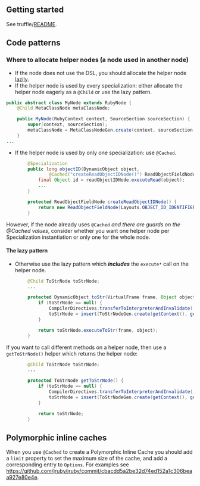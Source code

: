 ## Getting started

See truffle/[README](https://github.com/jruby/jruby/tree/master/truffle).

## Code patterns

### Where to allocate helper nodes (a node used in another node)

* If the node does not use the DSL, you should allocate the helper node [lazily](#the-lazy-pattern).
* If the helper node is used by every specialization: either allocate the helper node eagerly as a `@Child` or use the lazy pattern.
```java
public abstract class MyNode extends RubyNode {
    @Child MetaClassNode metaClassNode;

    public MyNode(RubyContext context, SourceSection sourceSection) {
        super(context, sourceSection);
        metaClassNode = MetaClassNodeGen.create(context, sourceSection, null);
    }
...
```
* If the helper node is used by only one specialization: use `@Cached`.
```java
        @Specialization
        public long objectID(DynamicObject object,
                @Cached("createReadObjectIDNode()") ReadObjectFieldNode readObjectIDNode) {
            final Object id = readObjectIDNode.executeRead(object);
            ...
        }

        protected ReadObjectFieldNode createReadObjectIDNode() {
            return new ReadObjectFieldNode(Layouts.OBJECT_ID_IDENTIFIER);
        }
```
However, if the node already uses `@Cached` *and there are guards on the @Cached values*,
consider whether you want one helper node per Specialization instantiation or only one for the whole node.

#### The lazy pattern

* Otherwise use the lazy pattern which __*includes*__ the `execute*` call on the helper node.
```java
        @Child ToStrNode toStrNode;
        ...

        protected DynamicObject toStr(VirtualFrame frame, Object object) {
            if (toStrNode == null) {
                CompilerDirectives.transferToInterpreterAndInvalidate();
                toStrNode = insert(ToStrNodeGen.create(getContext(), getSourceSection(), null));
            }

            return toStrNode.executeToStr(frame, object);
        }
```

If you want to call different methods on a helper node, then use a `getToStrNode()` helper which returns the helper node:
```java
        @Child ToStrNode toStrNode;
        ...

        protected ToStrNode getToStrNode() {
            if (toStrNode == null) {
                CompilerDirectives.transferToInterpreterAndInvalidate();
                toStrNode = insert(ToStrNodeGen.create(getContext(), getSourceSection(), null));
            }

            return toStrNode;
        }
```

## Polymorphic inline caches

When you use `@Cached` to create a Polymorphic Inline Cache you should add a `limit` property to set the maximum size of the cache, and add a corresponding entry to `Options`. For examples see https://github.com/jruby/jruby/commit/cbacdd5a2be32d74ed152a1c306beaa927e80e4e.